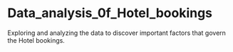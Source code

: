 # Data_analysis_0f_Hotel_bookings
Exploring and analyzing the data to discover important factors that govern the Hotel bookings.

